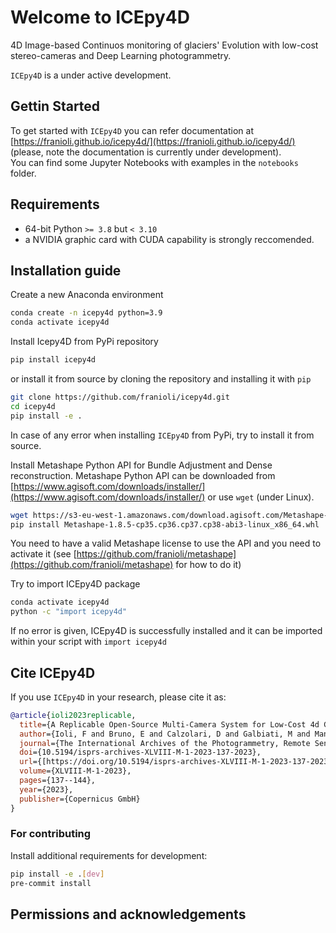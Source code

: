 # Welcome to ICEpy4D

4D Image-based Continuos monitoring of glaciers' Evolution with low-cost stereo-cameras and Deep Learning photogrammetry.

`ICEpy4D` is a under active development.
## Gettin Started

To get started with `ICEpy4D` you can refer documentation at [https://franioli.github.io/icepy4d/](https://franioli.github.io/icepy4d/) (please, note the documentation is currently under development).  
You can find some Jupyter Notebooks with examples in the `notebooks` folder.

## Requirements

- 64-bit Python `>= 3.8` but `< 3.10`
- a NVIDIA graphic card with CUDA capability is strongly reccomended.

## Installation guide

Create a new Anaconda environment

```bash
conda create -n icepy4d python=3.9
conda activate icepy4d
```

Install Icepy4D from PyPi repository

```bash
pip install icepy4d
```

or install it from source by cloning the repository and installing it with `pip`

```bash
git clone https://github.com/franioli/icepy4d.git
cd icepy4d
pip install -e .
```

In case of any error when installing `ICEpy4D` from PyPi, try to install it from source.

Install Metashape Python API for Bundle Adjustment and Dense reconstruction.
Metashape Python API can be downloaded from [https://www.agisoft.com/downloads/installer/](https://www.agisoft.com/downloads/installer/) or use `wget` (under Linux).

```bash
wget https://s3-eu-west-1.amazonaws.com/download.agisoft.com/Metashape-1.8.5-cp35.cp36.cp37.cp38-abi3-linux_x86_64.whl
pip install Metashape-1.8.5-cp35.cp36.cp37.cp38-abi3-linux_x86_64.whl
```

You need to have a valid Metashape license to use the API and you need to activate it (see [https://github.com/franioli/metashape](https://github.com/franioli/metashape) for how to do it)

Try to import ICEpy4D package

```bash
conda activate icepy4d
python -c "import icepy4d"
```

If no error is given, ICEpy4D is successfully installed and it can be imported within your script with `import icepy4d`

## Cite ICEpy4D
If you use `ICEpy4D` in your research, please cite it as:

```bibtex
@article{ioli2023replicable,
  title={A Replicable Open-Source Multi-Camera System for Low-Cost 4d Glacier Monitoring},
  author={Ioli, F and Bruno, E and Calzolari, D and Galbiati, M and Mannocchi, A and Manzoni, P and Martini, M and Bianchi, A and Cina, A and De Michele, C and others},
  journal={The International Archives of the Photogrammetry, Remote Sensing and Spatial Information Sciences},
  doi={10.5194/isprs-archives-XLVIII-M-1-2023-137-2023},
  url={[https://doi.org/10.5194/isprs-archives-XLVIII-M-1-2023-137-2023](https://doi.org/10.5194/isprs-archives-XLVIII-M-1-2023-137-2023)},
  volume={XLVIII-M-1-2023},
  pages={137--144},
  year={2023},
  publisher={Copernicus GmbH}
}
```

### For contributing

Install additional requirements for development:

```bash
pip install -e .[dev]
pre-commit install
```

## Permissions and acknowledgements
